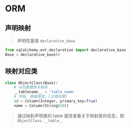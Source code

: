 # ORM

## 声明映射

> 声明性基类 `declarative_base`

```py
from sqlalchemy.ext.declarative import declarative_base
Base = declarative_base()
```

## 映射对应类

```py
class ObjectClass(Base):
    # 对应数据库关联表
    __tablename__ = 'table_name'
    # 字段, 数据类型，[主键自增]
    id = Column(Integer, primary_key=True)
    name = Column(String(50))
```

> 通过映射声明类的 table 属性查看关于映射表的信息，即 `ObjectClass.__table__`